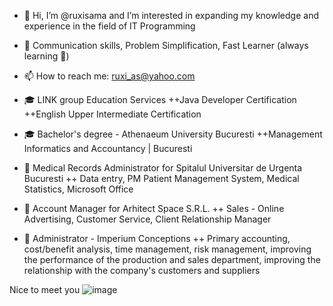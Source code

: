 - 👋 Hi, I’m @ruxisama and I’m interested in expanding my knowledge and experience in the field of IT Programming
- 🦸  Communication skills, Problem Simplification, Fast Learner (always learning 🤯) 
- 📫 How to reach me: ruxi_as@yahoo.com

- 🎓 LINK group Education Services
++Java Developer Certification
++English Upper Intermediate Certification
- 🎓 Bachelor's degree - Athenaeum University Bucuresti
++Management Informatics and Accountancy | Bucuresti
- 💼 Medical Records Administrator for Spitalul Universitar de Urgenta Bucuresti
 ++ Data entry, PM Patient Management System, Medical Statistics, Microsoft Office
- 💼 Account Manager for Arhitect Space S.R.L.
 ++ Sales - Online Advertising, Customer Service, Client Relationship Manager
- 💼 Administrator - Imperium Conceptions
 ++ Primary accounting, cost/benefit analysis, time management, risk management, 
 improving the performance of the production and sales department, improving the
 relationship with the company's customers and suppliers

Nice to meet you ![image](https://github.com/ruxisama/ruxisama/assets/58122125/4401ae75-b00c-4f1d-b037-03e3603956e7)
   

<!---
ruxisama/ruxisama is a ✨ special ✨ repository because its `README.md` (this file) appears on your GitHub profile.
You can click the Preview link to take a look at your changes.
--->

